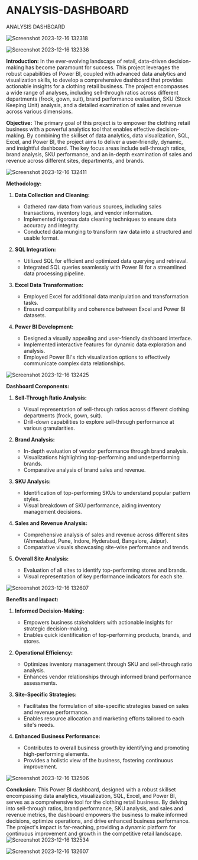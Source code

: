 # ANALYSIS-DASHBOARD
ANALYSIS DASHBOARD


![Screenshot 2023-12-16 132318](https://github.com/harpalsinhjhala13/ANALYSIS-DASHBOARD/assets/141703984/1889b640-5947-453b-84c9-44756b4a5f00)








![Screenshot 2023-12-16 132336](https://github.com/harpalsinhjhala13/ANALYSIS-DASHBOARD/assets/141703984/c731f685-132d-4c9d-b839-5d1103ed84d9)









****Introduction:****
In the ever-evolving landscape of retail, data-driven decision-making has become paramount for success. This project leverages the robust capabilities of Power BI, coupled with advanced data analytics and visualization skills, to develop a comprehensive dashboard that provides actionable insights for a clothing retail business. The project encompasses a wide range of analyses, including sell-through ratios across different departments (frock, gown, suit), brand performance evaluation, SKU (Stock Keeping Unit) analysis, and a detailed examination of sales and revenue across various dimensions.

****Objective:****
The primary goal of this project is to empower the clothing retail business with a powerful analytics tool that enables effective decision-making. By combining the skillset of data analytics, data visualization, SQL, Excel, and Power BI, the project aims to deliver a user-friendly, dynamic, and insightful dashboard. The key focus areas include sell-through ratios, brand analysis, SKU performance, and an in-depth examination of sales and revenue across different sites, departments, and brands.



![Screenshot 2023-12-16 132411](https://github.com/harpalsinhjhala13/ANALYSIS-DASHBOARD/assets/141703984/cdf71b15-2b30-4768-809e-b0ecb06b2294)






****Methodology:****
1. ****Data Collection and Cleaning:****
   - Gathered raw data from various sources, including sales transactions, inventory logs, and vendor information.
   - Implemented rigorous data cleaning techniques to ensure data accuracy and integrity.
   - Conducted data munging to transform raw data into a structured and usable format.

2. ****SQL Integration:****
   - Utilized SQL for efficient and optimized data querying and retrieval.
   - Integrated SQL queries seamlessly with Power BI for a streamlined data processing pipeline.

3. **Excel Data Transformation:**
   - Employed Excel for additional data manipulation and transformation tasks.
   - Ensured compatibility and coherence between Excel and Power BI datasets.

4. **Power BI Development:**
   - Designed a visually appealing and user-friendly dashboard interface.
   - Implemented interactive features for dynamic data exploration and analysis.
   - Employed Power BI's rich visualization options to effectively communicate complex data relationships.



![Screenshot 2023-12-16 132425](https://github.com/harpalsinhjhala13/ANALYSIS-DASHBOARD/assets/141703984/f439901e-5a19-432c-b578-4a6221d4383e)






**Dashboard Components:**
1. **Sell-Through Ratio Analysis:**
   - Visual representation of sell-through ratios across different clothing departments (frock, gown, suit).
   - Drill-down capabilities to explore sell-through performance at various granularities.

2. **Brand Analysis:**
   - In-depth evaluation of vendor performance through brand analysis.
   - Visualizations highlighting top-performing and underperforming brands.
   - Comparative analysis of brand sales and revenue.

3. **SKU Analysis:**
   - Identification of top-performing SKUs to understand popular pattern styles.
   - Visual breakdown of SKU performance, aiding inventory management decisions.

4. **Sales and Revenue Analysis:**
   - Comprehensive analysis of sales and revenue across different sites (Ahmedabad, Pune, Indore, Hyderabad, Bangalore, Jaipur).
   - Comparative visuals showcasing site-wise performance and trends.

5. **Overall Site Analysis:**
   - Evaluation of all sites to identify top-performing stores and brands.
   - Visual representation of key performance indicators for each site.




![Screenshot 2023-12-16 132607](https://github.com/harpalsinhjhala13/ANALYSIS-DASHBOARD/assets/141703984/c45d5b19-2698-4202-8fd0-002517fefe8c)





**Benefits and Impact:**
1. **Informed Decision-Making:**
   - Empowers business stakeholders with actionable insights for strategic decision-making.
   - Enables quick identification of top-performing products, brands, and stores.

2. **Operational Efficiency:**
   - Optimizes inventory management through SKU and sell-through ratio analysis.
   - Enhances vendor relationships through informed brand performance assessments.

3. **Site-Specific Strategies:**
   - Facilitates the formulation of site-specific strategies based on sales and revenue performance.
   - Enables resource allocation and marketing efforts tailored to each site's needs.

4. **Enhanced Business Performance:**
   - Contributes to overall business growth by identifying and promoting high-performing elements.
   - Provides a holistic view of the business, fostering continuous improvement.



![Screenshot 2023-12-16 132506](https://github.com/harpalsinhjhala13/ANALYSIS-DASHBOARD/assets/141703984/1f08ceac-d1d8-49af-9244-36933b5e25b7)




**Conclusion:**
This Power BI dashboard, designed with a robust skillset encompassing data analytics, visualization, SQL, Excel, and Power BI, serves as a comprehensive tool for the clothing retail business. By delving into sell-through ratios, brand performance, SKU analysis, and sales and revenue metrics, the dashboard empowers the business to make informed decisions, optimize operations, and drive enhanced business performance. The project's impact is far-reaching, providing a dynamic platform for continuous improvement and growth in the competitive retail landscape.
![Screenshot 2023-12-16 132534](https://github.com/harpalsinhjhala13/ANALYSIS-DASHBOARD/assets/141703984/581576d3-a34e-492e-804c-276dc8c7bb80)




![Screenshot 2023-12-16 132607](https://github.com/harpalsinhjhala13/ANALYSIS-DASHBOARD/assets/141703984/848f3717-fde5-4306-833a-9c7091b0eac9)

